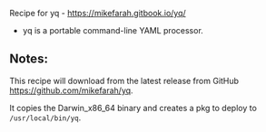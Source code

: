 Recipe for yq - https://mikefarah.gitbook.io/yq/

- yq is a portable command-line YAML processor.

## Notes:

This recipe will download from the latest release from GitHub https://github.com/mikefarah/yq.

It copies the Darwin_x86_64 binary and creates a pkg to deploy to `/usr/local/bin/yq`.
